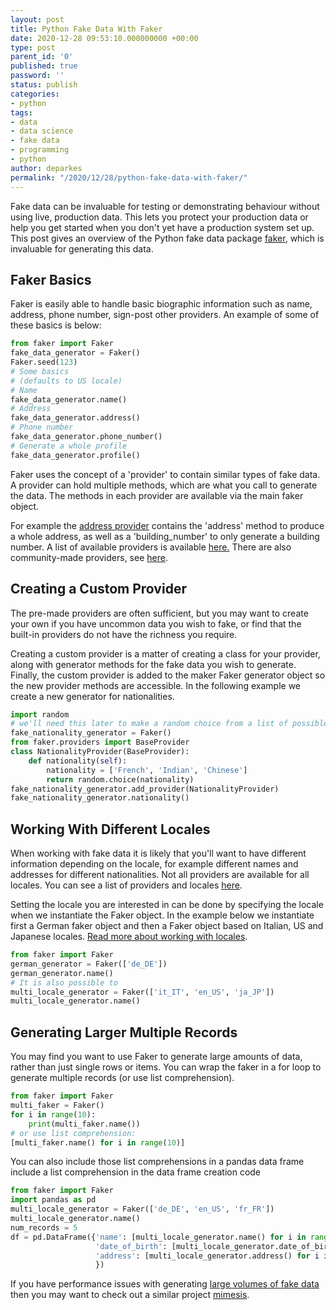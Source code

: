 ```yaml
---
layout: post
title: Python Fake Data With Faker
date: 2020-12-28 09:53:10.000000000 +00:00
type: post
parent_id: '0'
published: true
password: ''
status: publish
categories:
- python
tags:
- data
- data science
- fake data
- programming
- python
author: deparkes
permalink: "/2020/12/28/python-fake-data-with-faker/"
---
```

Fake data can be invaluable for testing or demonstrating behaviour without using live, production data. This lets you protect your production data or help you get started when you don't yet have a production system set up. This post gives an overview of the Python fake data package <a href="https://faker.readthedocs.io/en/stable/">faker</a>, which is invaluable for generating this data.
<h2>Faker Basics</h2>
Faker is easily able to handle basic biographic information such as name, address, phone number, sign-post other providers. An example of some of these basics is below:

```python
from faker import Faker
fake_data_generator = Faker()
Faker.seed(123)
# Some basics
# (defaults to US locale)
# Name
fake_data_generator.name()
# Address
fake_data_generator.address()
# Phone number
fake_data_generator.phone_number()
# Generate a whole profile
fake_data_generator.profile()
```

Faker uses the concept of a 'provider' to contain similar types of fake data. A provider can hold multiple methods, which are what you call to generate the data. The methods in each provider are available via the main faker object.

For example the <a href="https://faker.readthedocs.io/en/master/providers/faker.providers.address.html">address provider</a> contains the 'address' method to produce a whole address, as well as a 'building_number' to only generate a building number.
A list of available providers is available <a href="https://faker.readthedocs.io/en/master/providers.html">here.</a>
There are also community-made providers, see <a href="https://faker.readthedocs.io/en/stable/communityproviders.html">here</a>.
<h2>Creating a Custom Provider</h2>
The pre-made providers are often sufficient, but you may want to create your own if you have uncommon data you wish to fake, or find that the built-in providers do not have the richness you require.

Creating a custom provider is a matter of creating a class for your provider, along with generator methods for the fake data you wish to generate. Finally, the custom provider is added to the maker Faker generator object so the new provider methods are accessible.
In the following example we create a new generator for nationalities.

```python
import random
# we'll need this later to make a random choice from a list of possibles
fake_nationality_generator = Faker()
from faker.providers import BaseProvider
class NationalityProvider(BaseProvider):
    def nationality(self):
        nationality = ['French', 'Indian', 'Chinese']
        return random.choice(nationality)
fake_nationality_generator.add_provider(NationalityProvider)
fake_nationality_generator.nationality()
```

<h2>Working With Different Locales</h2>
When working with fake data it is likely that you'll want to have different information depending on the locale, for example different names and addresses for different nationalities. Not all providers are available for all locales. You can see a list of providers and locales <a href="https://faker.readthedocs.io/en/stable/locales.html">here</a>.

Setting the locale you are interested in can be done by specifying the locale when we instantiate the Faker object. In the example below we instantiate first a German faker object and then a Faker object based on Italian, US and Japanese locales.
<a href="https://faker.readthedocs.io/en/stable/fakerclass.html#locale-normalization">Read more about working with locales</a>.

```python
from faker import Faker
german_generator = Faker(['de_DE'])
german_generator.name()
# It is also possible to
multi_locale_generator = Faker(['it_IT', 'en_US', 'ja_JP'])
multi_locale_generator.name()
```

<h2>Generating Larger Multiple Records</h2>
You may find you want to use Faker to generate large amounts of data, rather than just single rows or items. You can wrap the faker in a for loop to generate multiple records (or use list comprehension).

```python
from faker import Faker
multi_faker = Faker()
for i in range(10):
    print(multi_faker.name())
# or use list comprehension:
[multi_faker.name() for i in range(10)]
```

You can also include those list comprehensions in a pandas data frame include a list comprehension in the data frame creation code

```python
from faker import Faker
import pandas as pd
multi_locale_generator = Faker(['de_DE', 'en_US', 'fr_FR'])
multi_locale_generator.name()
num_records = 5
df = pd.DataFrame({'name': [multi_locale_generator.name() for i in range(num_records)],
                   'date_of_birth': [multi_locale_generator.date_of_birth() for i in range(num_records)],
                   'address': [multi_locale_generator.address() for i in range(num_records)]
                   })
```

If you have performance issues with generating <a href="https://stackoverflow.com/questions/45574191/using-python-faker-generate-different-data-for-5000-rows">large volumes of fake data</a> then you may want to check out a similar project <a href="https://github.com/lk-geimfari/mimesis">mimesis</a>.
